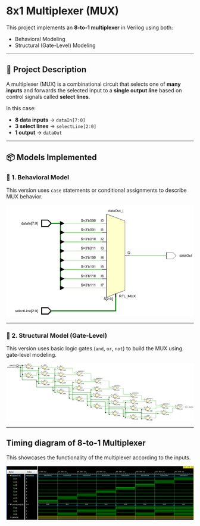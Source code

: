 # 8x1 Multiplexer (MUX)

This project implements an **8-to-1 multiplexer** in Verilog using both:
- Behavioral Modeling
- Structural (Gate-Level) Modeling

---

## 🧠 Project Description

A multiplexer (MUX) is a combinational circuit that selects one of **many inputs** and forwards the selected input to a **single output line** based on control signals called **select lines**.

In this case:
- **8 data inputs** → `dataIn[7:0]`
- **3 select lines** → `selectLine[2:0]`
- **1 output** → `dataOut`

---

## 📦 Models Implemented

### 🔹 1. Behavioral Model

This version uses `case` statements or conditional assignments to describe MUX behavior.

![Behavioral Model](Behavioral.png)

---

### 🔹 2. Structural Model (Gate-Level)

This version uses basic logic gates (`and`, `or`, `not`) to build the MUX using gate-level modeling.

![Structural Model](Structural.png)

---

## Timing diagram of 8-to-1 Multiplexer

This showcases the functionality of the multiplexer according to the inputs.

![Timing diagram](Timing_diagram.png)